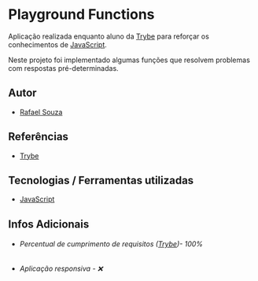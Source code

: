 # Playground Functions

Aplicação realizada enquanto aluno da [Trybe](https://www.betrybe.com/) para reforçar os conhecimentos de [JavaScript](https://www.javascript.com/).

Neste projeto foi implementado algumas funções que resolvem problemas com respostas pré-determinadas.

## Autor

- [Rafael Souza](https://github.com/Rafael-Souza-97)

## Referências

 - [Trybe](https://www.betrybe.com/)

## Tecnologias / Ferramentas utilizadas

- [JavaScript](https://www.javascript.com/)

## Infos Adicionais

- ###### Percentual de cumprimento de requisitos ([Trybe](https://www.betrybe.com/))- 100%
- ###### Aplicação responsiva - ❌
